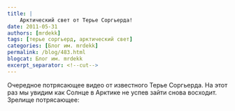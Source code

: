 ```yaml
---
title: |
    Арктический свет от Терье Соргьерда!
date: 2011-05-31
authors: [mrdekk]
tags: [терье соргьерд, арктический свет]
categories: [Блог им. mrdekk]
permalink: /blog/483.html
blogcat: Блог им. mrdekk
excerpt_separator: <!--cut-->
---
```


Очередное потрясающее видео от известного Терье Соргьерда. На этот раз мы увидим как Солнце в Арктике не успев зайти снова восходит. Зрелище потрясающее:

<object style="height: 390px; width: 640px"><param name="movie" value="http://www.youtube.com/v/kHfh_POvyLE?version=3"><param name="allowFullScreen" value="true"><param name="allowScriptAccess" value="always"><embed src="http://www.youtube.com/v/kHfh_POvyLE?version=3" type="application/x-shockwave-flash" allowfullscreen="true" allowScriptAccess="always" width="640" height="390"></object>
